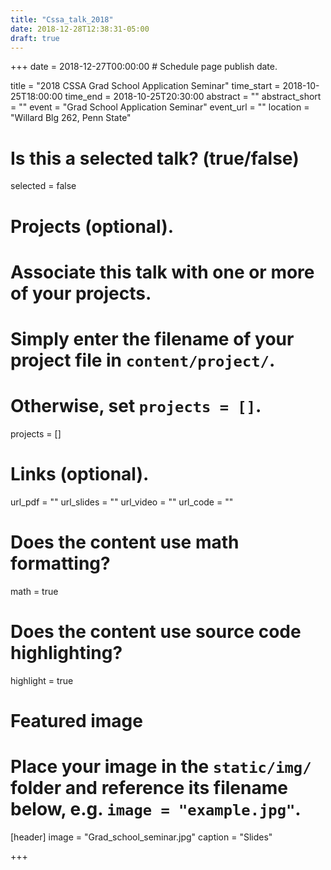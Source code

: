 ```yaml
---
title: "Cssa_talk_2018"
date: 2018-12-28T12:38:31-05:00
draft: true
---
```


+++
date = 2018-12-27T00:00:00  # Schedule page publish date.

title = "2018 CSSA Grad School Application Seminar"
time_start = 2018-10-25T18:00:00
time_end = 2018-10-25T20:30:00
abstract = ""
abstract_short = ""
event = "Grad School Application Seminar"
event_url = ""
location = "Willard Blg 262, Penn State"

# Is this a selected talk? (true/false)
selected = false

# Projects (optional).
#   Associate this talk with one or more of your projects.
#   Simply enter the filename of your project file in `content/project/`.
#   Otherwise, set `projects = []`.
projects = []

# Links (optional).
url_pdf = ""
url_slides = ""
url_video = ""
url_code = ""

# Does the content use math formatting?
math = true

# Does the content use source code highlighting?
highlight = true

# Featured image
# Place your image in the `static/img/` folder and reference its filename below, e.g. `image = "example.jpg"`.
[header]
image = "Grad_school_seminar.jpg"
caption = "Slides"

+++


